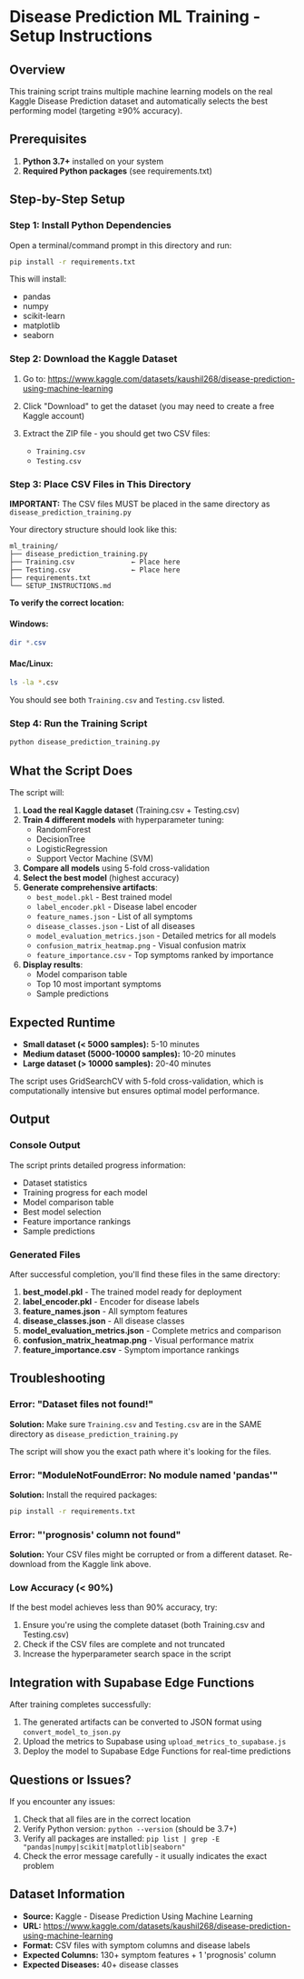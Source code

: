 # Disease Prediction ML Training - Setup Instructions

## Overview

This training script trains multiple machine learning models on the real Kaggle Disease Prediction dataset and automatically selects the best performing model (targeting ≥90% accuracy).

## Prerequisites

1. **Python 3.7+** installed on your system
2. **Required Python packages** (see requirements.txt)

## Step-by-Step Setup

### Step 1: Install Python Dependencies

Open a terminal/command prompt in this directory and run:

```bash
pip install -r requirements.txt
```

This will install:
- pandas
- numpy
- scikit-learn
- matplotlib
- seaborn

### Step 2: Download the Kaggle Dataset

1. Go to: https://www.kaggle.com/datasets/kaushil268/disease-prediction-using-machine-learning

2. Click "Download" to get the dataset (you may need to create a free Kaggle account)

3. Extract the ZIP file - you should get two CSV files:
   - `Training.csv`
   - `Testing.csv`

### Step 3: Place CSV Files in This Directory

**IMPORTANT:** The CSV files MUST be placed in the same directory as `disease_prediction_training.py`

Your directory structure should look like this:

```
ml_training/
├── disease_prediction_training.py
├── Training.csv              ← Place here
├── Testing.csv               ← Place here
├── requirements.txt
└── SETUP_INSTRUCTIONS.md
```

**To verify the correct location:**

#### Windows:
```powershell
dir *.csv
```

#### Mac/Linux:
```bash
ls -la *.csv
```

You should see both `Training.csv` and `Testing.csv` listed.

### Step 4: Run the Training Script

```bash
python disease_prediction_training.py
```

## What the Script Does

The script will:

1. **Load the real Kaggle dataset** (Training.csv + Testing.csv)
2. **Train 4 different models** with hyperparameter tuning:
   - RandomForest
   - DecisionTree
   - LogisticRegression
   - Support Vector Machine (SVM)
3. **Compare all models** using 5-fold cross-validation
4. **Select the best model** (highest accuracy)
5. **Generate comprehensive artifacts**:
   - `best_model.pkl` - Best trained model
   - `label_encoder.pkl` - Disease label encoder
   - `feature_names.json` - List of all symptoms
   - `disease_classes.json` - List of all diseases
   - `model_evaluation_metrics.json` - Detailed metrics for all models
   - `confusion_matrix_heatmap.png` - Visual confusion matrix
   - `feature_importance.csv` - Top symptoms ranked by importance
6. **Display results**:
   - Model comparison table
   - Top 10 most important symptoms
   - Sample predictions

## Expected Runtime

- **Small dataset (< 5000 samples):** 5-10 minutes
- **Medium dataset (5000-10000 samples):** 10-20 minutes
- **Large dataset (> 10000 samples):** 20-40 minutes

The script uses GridSearchCV with 5-fold cross-validation, which is computationally intensive but ensures optimal model performance.

## Output

### Console Output

The script prints detailed progress information:
- Dataset statistics
- Training progress for each model
- Model comparison table
- Best model selection
- Feature importance rankings
- Sample predictions

### Generated Files

After successful completion, you'll find these files in the same directory:

1. **best_model.pkl** - The trained model ready for deployment
2. **label_encoder.pkl** - Encoder for disease labels
3. **feature_names.json** - All symptom features
4. **disease_classes.json** - All disease classes
5. **model_evaluation_metrics.json** - Complete metrics and comparison
6. **confusion_matrix_heatmap.png** - Visual performance matrix
7. **feature_importance.csv** - Symptom importance rankings

## Troubleshooting

### Error: "Dataset files not found!"

**Solution:** Make sure `Training.csv` and `Testing.csv` are in the SAME directory as `disease_prediction_training.py`

The script will show you the exact path where it's looking for the files.

### Error: "ModuleNotFoundError: No module named 'pandas'"

**Solution:** Install the required packages:
```bash
pip install -r requirements.txt
```

### Error: "'prognosis' column not found"

**Solution:** Your CSV files might be corrupted or from a different dataset. Re-download from the Kaggle link above.

### Low Accuracy (< 90%)

If the best model achieves less than 90% accuracy, try:
1. Ensure you're using the complete dataset (both Training.csv and Testing.csv)
2. Check if the CSV files are complete and not truncated
3. Increase the hyperparameter search space in the script

## Integration with Supabase Edge Functions

After training completes successfully:

1. The generated artifacts can be converted to JSON format using `convert_model_to_json.py`
2. Upload the metrics to Supabase using `upload_metrics_to_supabase.js`
3. Deploy the model to Supabase Edge Functions for real-time predictions

## Questions or Issues?

If you encounter any issues:
1. Check that all files are in the correct location
2. Verify Python version: `python --version` (should be 3.7+)
3. Verify all packages are installed: `pip list | grep -E "pandas|numpy|scikit|matplotlib|seaborn"`
4. Check the error message carefully - it usually indicates the exact problem

## Dataset Information

- **Source:** Kaggle - Disease Prediction Using Machine Learning
- **URL:** https://www.kaggle.com/datasets/kaushil268/disease-prediction-using-machine-learning
- **Format:** CSV files with symptom columns and disease labels
- **Expected Columns:** 130+ symptom features + 1 'prognosis' column
- **Expected Diseases:** 40+ disease classes
